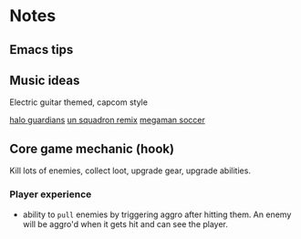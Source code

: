# Notes

## Emacs tips

## Music ideas

Electric guitar themed, capcom style

[halo guardians](https://ocremix.org/remix/OCR03453)
[un squadron remix](https://ocremix.org/remix/OCR00277)
[megaman soccer](https://ocremix.org/remix/OCR02922)

## Core game mechanic (hook)

Kill lots of enemies, collect loot, upgrade gear, upgrade abilities.

### Player experience

* ability to `pull` enemies by triggering aggro after hitting them. An enemy will be aggro'd when it gets hit and can see the player.
